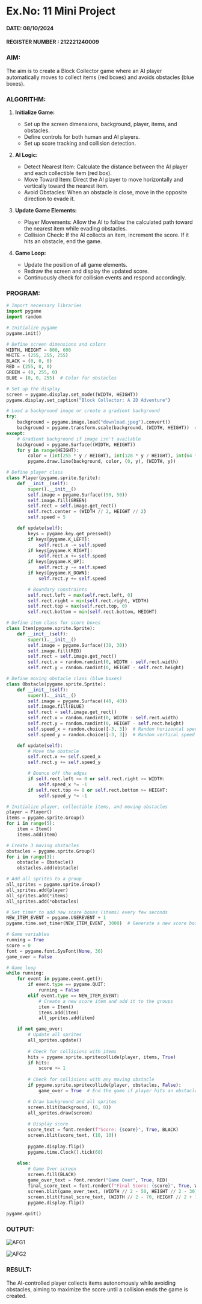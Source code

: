# Ex.No: 11  Mini Project 
#### DATE: 08/10/2024                                                                            
#### REGISTER NUMBER : 212221240009

### AIM: 
The aim is to create a Block Collector game where an AI player automatically moves to collect items (red boxes) and avoids obstacles (blue boxes).

### ALGORITHM:


1. **Initialize Game:**
   - Set up the screen dimensions, background, player, items, and obstacles.
   - Define controls for both human and AI players.
   - Set up score tracking and collision detection.


2. **AI Logic:**
   - Detect Nearest Item: Calculate the distance between the AI player and each collectible item (red box).
   - Move Toward Item: Direct the AI player to move horizontally and vertically toward the nearest item.
   - Avoid Obstacles: When an obstacle is close, move in the opposite direction to evade it.

3. **Update Game Elements:**
   - Player Movements: Allow the AI to follow the calculated path toward the nearest item while evading obstacles.
   - Collision Check: If the AI collects an item, increment the score. If it hits an obstacle, end the game.

4. **Game Loop:**
   - Update the position of all game elements.
   - Redraw the screen and display the updated score.
   - Continuously check for collision events and respond accordingly.

### PROGRAM:

```python
# Import necessary libraries
import pygame
import random

# Initialize pygame
pygame.init()

# Define screen dimensions and colors
WIDTH, HEIGHT = 800, 600
WHITE = (255, 255, 255)
BLACK = (0, 0, 0)
RED = (255, 0, 0)
GREEN = (0, 255, 0)
BLUE = (0, 0, 255)  # Color for obstacles

# Set up the display
screen = pygame.display.set_mode((WIDTH, HEIGHT))
pygame.display.set_caption("Block Collector: A 2D Adventure")

# Load a background image or create a gradient background
try:
    background = pygame.image.load("download.jpeg").convert()
    background = pygame.transform.scale(background, (WIDTH, HEIGHT))  # Scale image to fit screen
except:
    # Gradient background if image isn't available
    background = pygame.Surface((WIDTH, HEIGHT))
    for y in range(HEIGHT):
        color = (int(255 * y / HEIGHT), int(128 * y / HEIGHT), int(64 * y / HEIGHT))
        pygame.draw.line(background, color, (0, y), (WIDTH, y))

# Define player class
class Player(pygame.sprite.Sprite):
    def __init__(self):
        super().__init__()
        self.image = pygame.Surface((50, 50))
        self.image.fill(GREEN)
        self.rect = self.image.get_rect()
        self.rect.center = (WIDTH // 2, HEIGHT // 2)
        self.speed = 5

    def update(self):
        keys = pygame.key.get_pressed()
        if keys[pygame.K_LEFT]:
            self.rect.x -= self.speed
        if keys[pygame.K_RIGHT]:
            self.rect.x += self.speed
        if keys[pygame.K_UP]:
            self.rect.y -= self.speed
        if keys[pygame.K_DOWN]:
            self.rect.y += self.speed

        # Boundary constraints
        self.rect.left = max(self.rect.left, 0)
        self.rect.right = min(self.rect.right, WIDTH)
        self.rect.top = max(self.rect.top, 0)
        self.rect.bottom = min(self.rect.bottom, HEIGHT)

# Define item class for score boxes
class Item(pygame.sprite.Sprite):
    def __init__(self):
        super().__init__()
        self.image = pygame.Surface((30, 30))
        self.image.fill(RED)
        self.rect = self.image.get_rect()
        self.rect.x = random.randint(0, WIDTH - self.rect.width)
        self.rect.y = random.randint(0, HEIGHT - self.rect.height)

# Define moving obstacle class (blue boxes)
class Obstacle(pygame.sprite.Sprite):
    def __init__(self):
        super().__init__()
        self.image = pygame.Surface((40, 40))
        self.image.fill(BLUE)
        self.rect = self.image.get_rect()
        self.rect.x = random.randint(0, WIDTH - self.rect.width)
        self.rect.y = random.randint(0, HEIGHT - self.rect.height)
        self.speed_x = random.choice([-3, 3])  # Random horizontal speed
        self.speed_y = random.choice([-3, 3])  # Random vertical speed

    def update(self):
        # Move the obstacle
        self.rect.x += self.speed_x
        self.rect.y += self.speed_y

        # Bounce off the edges
        if self.rect.left <= 0 or self.rect.right >= WIDTH:
            self.speed_x *= -1
        if self.rect.top <= 0 or self.rect.bottom >= HEIGHT:
            self.speed_y *= -1

# Initialize player, collectible items, and moving obstacles
player = Player()
items = pygame.sprite.Group()
for i in range(5):
    item = Item()
    items.add(item)

# Create 3 moving obstacles
obstacles = pygame.sprite.Group()
for i in range(3):
    obstacle = Obstacle()
    obstacles.add(obstacle)

# Add all sprites to a group
all_sprites = pygame.sprite.Group()
all_sprites.add(player)
all_sprites.add(*items)
all_sprites.add(*obstacles)

# Set timer to add new score boxes (items) every few seconds
NEW_ITEM_EVENT = pygame.USEREVENT + 1
pygame.time.set_timer(NEW_ITEM_EVENT, 3000)  # Generate a new score box every 3 seconds

# Game variables
running = True
score = 0
font = pygame.font.SysFont(None, 36)
game_over = False

# Game loop
while running:
    for event in pygame.event.get():
        if event.type == pygame.QUIT:
            running = False
        elif event.type == NEW_ITEM_EVENT:
            # Create a new score item and add it to the groups
            item = Item()
            items.add(item)
            all_sprites.add(item)

    if not game_over:
        # Update all sprites
        all_sprites.update()
        
        # Check for collisions with items
        hits = pygame.sprite.spritecollide(player, items, True)
        if hits:
            score += 1
        
        # Check for collisions with any moving obstacle
        if pygame.sprite.spritecollide(player, obstacles, False):
            game_over = True  # End the game if player hits an obstacle

        # Draw background and all sprites
        screen.blit(background, (0, 0))
        all_sprites.draw(screen)
        
        # Display score
        score_text = font.render(f"Score: {score}", True, BLACK)
        screen.blit(score_text, (10, 10))
        
        pygame.display.flip()
        pygame.time.Clock().tick(60)
    
    else:
        # Game Over screen
        screen.fill(BLACK)
        game_over_text = font.render("Game Over", True, RED)
        final_score_text = font.render(f"Final Score: {score}", True, WHITE)
        screen.blit(game_over_text, (WIDTH // 2 - 50, HEIGHT // 2 - 30))
        screen.blit(final_score_text, (WIDTH // 2 - 70, HEIGHT // 2 + 10))
        pygame.display.flip()
        
pygame.quit()

```



### OUTPUT:

![AFG1](https://github.com/user-attachments/assets/3e2b3354-72ef-487c-ad7d-8383dfd2d660)

![AFG2](https://github.com/user-attachments/assets/2a4253ef-daa6-49b1-8c35-d11f4bf171bc)

### RESULT:
The AI-controlled player collects items autonomously while avoiding obstacles, aiming to maximize the score until a collision ends the game is created.






